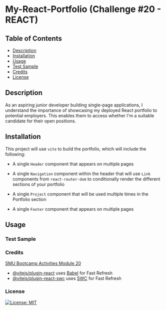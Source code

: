 # My-React-Portfolio (Challenge #20 - REACT)

## Table of Contents

- [Description](#description)
- [Installation](#installation)
- [Usage](#usage)
- [Test Sample](#test-sample)
- [Credits](#credits)
- [License](#license)

## Description

As an aspiring junior developer building single-page applications, I understand the importance of showcasing my deployed React portfolio to potential employers. This enables them to access whether I'm a suitable candidate for their open positions.

## Installation

This project will use `vite` to build the portfolio, which will include the following:

- A single `Header` component that appears on multiple pages

- A single `Navigation` component within the header that will use `Link` components from `react-router-dom` to conditionally render the different sections of your portfolio

- A single `Project` component that will be used multiple times in the Portfolio section

- A single `Footer` component that appears on multiple pages





## Usage

### Test Sample

### Credits

[SMU Bootcamp Activities Module 20](https://techbootcamps.smu.edu/coding/landing-ftpt-b5a/?s=Google-Brand_Tier-1_&dki=Learn%20Coding%20and%20More%20Online&pkw=smu%20coding%20bootcamp&pcrid=454243062435&pmt=e&utm_source=google&utm_medium=cpc&utm_campaign=GGL%7CSMU%7CSEM%7CCODING%7C-%7COFL%7CTIER-1%7CALL%7CBRD%7CEXACT%7CCore%7CBootcamp&utm_term=smu%20coding%20bootcamp&s=google&k=smu%20coding%20bootcamp&utm_adgroupid=104873073054&utm_locationphysicalms=9026987&utm_matchtype=e&utm_network=g&utm_device=c&utm_content=454243062435&utm_placement=&gad_source=1&gclid=CjwKCAiAmZGrBhAnEiwAo9qHiRoAl-bNZ7GAouKuJ0JlnPSvLdiSbMlkquyCHKF7YMPzkpyL2pH2wBoCyb0QAvD_BwE&gclsrc=aw.ds)

- [@vitejs/plugin-react](https://github.com/vitejs/vite-plugin-react/blob/main/packages/plugin-react/README.md) uses [Babel](https://babeljs.io/) for Fast Refresh
- [@vitejs/plugin-react-swc](https://github.com/vitejs/vite-plugin-react-swc) uses [SWC](https://swc.rs/) for Fast Refresh

### License

[![License: MIT](https://img.shields.io/badge/License-MIT-yellow.svg)](https://opensource.org/licenses/MIT)
